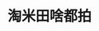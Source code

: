 ---
home: true
title: 淘米田啥都拍
icon: home
bgImage: /梯田.jpg
bgImageDark: /qingyan.jpg
heroFullScreen: true
bgImageStyle:
    background-attachment: fixed


highlights:
    - header: <p style="font-weight:bolder; color:white;">冲上云霄<p>
      image: /home/airplane.png
      bgImage: /home/emirates.jpg
      bgImageDark: /home/etihad.jpg
      highlights:
          - title: <p style="font-weight:bolder; color:white;">敬那片我们热爱的蓝天<p>
          - title: <p style="font-weight:bolder; color:white;">那些年陪伴我们的大鸟<p>

    - header: 纽约---让人又爱又恨的“大苹果”
      description: 无数著名的扫街地点，等你来打卡！
      # image: /home/reshot-icon-edit-code-UWQSF3AX5E.svg
      bgImage: /home/wanxiazhishengji.jpg
      bgImageDark: /home/yanhua.jpg
      
      features:
          - title: 曼哈顿的摩登森林
            icon: python
            details: 比高大更高大，比宏伟更宏伟！
            link: #

          - title: 美食大熔炉
            icon: java
            details: 全球各地的美食，等你来品尝！
            link: #

          - title: 城市中的一抹绿
            icon: unity
            details: 宇宙中心也有难得的新鲜空气！
            link: #

          - title: 在宇宙中心上学
            icon: yongyan
            details: 最好的机会，等你来探索！
            link: #
    - header: 大连，我心与你同澎湃 --- 第一部
      description: 欢迎光临我美丽的家乡
      # image: /home/layout.svg
      bgImage: /home/5-light.svg
      bgImageDark: /home/xhgc.jpg
      highlights:
          - title: 星海广场
            icon: tizi
            details: 被海环抱的亚洲最大广场
            link: https://mf.bornforthis.cn/content

          - title: 莲花山
            icon: answer_font
            details: 259.6米，俯瞰山海
            link: #

          - title: 绿山
            icon: employee-rank
            details: 北方明珠中心的那一抹绿
            link: #

          - title: 富国公园
            icon: laboratorylab
            details: 站得更高，所以望得更远
            link: #
    - header: 大连，我心与你同澎湃 --- 第二部
      # image: /home/features.svg
      bgImage: /home/1-light.svg
      bgImageDark: /home/1-dark.svg
      features:
          - title: 有轨电车
            icon: python
            details: 活着的历史，穿行大街小巷百年
            link: /column/py/basequestion/

          - title: 生猛海鲜
            icon: java
            details: “兄弟们，歹就完了！血受！”
            link: /column/Java/

          - title: 大连港
            icon: unity
            details: 因海而兴，因海而旺
            link: #

          - title: 星海湾大桥🌁
            icon: cpp
            details: 大连版的“金门大桥”
            link: #

          - title: 中山区CBD
            icon: chat
            details: 北方明珠的荣光
            link: #

    - header: 保持联系！
      description: 大家有任何想跟我分享的内容或者建议，欢迎与我沟通！
      # image: /home/advanced.svg
      bgImage: /home/4-light.svg
      bgImageDark: /home/4-dark.svg
      highlights:
          - title: Instagram:@tommytian57
            icon: 
            details: 添加我的Instagram好友
            link: http://wpa.qq.com/msgrd?v=3&uin=1432803776&site=qq&menu=yes

          - title: 微信:tommyfernandez020507
            image: /home/erweima.jpg
            details: 添加我的微信好友
            link: #

          - title: 邮箱📮
            icon: gmail
            details: daisdroner@gmail.com
            link: mailto:bornforthis@bornforthis.cn

copyright: false
footer: Copyright © 2018-2023 长期招收编程一对一学员！微信：Jiabcdefh
---